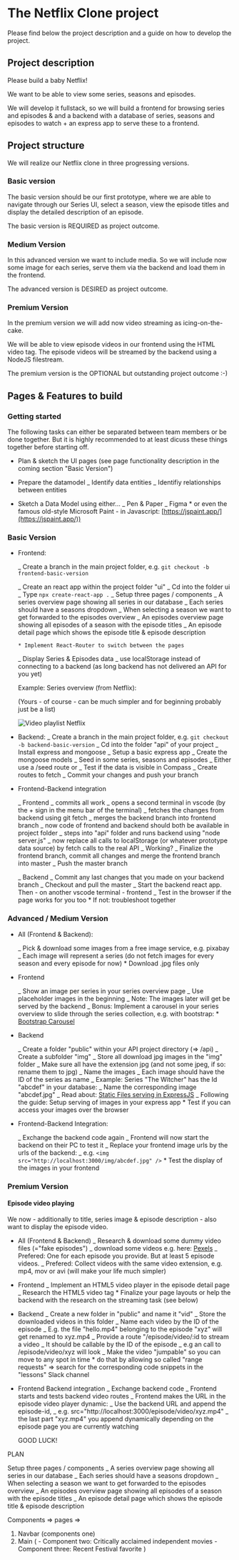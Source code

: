 # The Netflix Clone project

Please find below the project description and a guide on how to develop the project.

## Project description

Please build a baby Netflix!

We want to be able to view some series, seasons and episodes.

We will develop it fullstack, so we will build a frontend for browsing series and episodes & and a backend with a database of series, seasons and episodes to watch + an express app to serve these to a frontend.

## Project structure

We will realize our Netflix clone in three progressing versions.

### Basic version

The basic version should be our first prototype, where we are able to navigate through our Series UI, select a season, view the episode titles and display the detailed description of an episode.

The basic version is REQUIRED as project outcome.

### Medium Version

In this advanced version we want to include media. So we will include now some image for each series, serve them via the backend and load them in the frontend.

The advanced version is DESIRED as project outcome.

### Premium Version

In the premium version we will add now video streaming as icing-on-the-cake.

We will be able to view episode videos in our frontend using the HTML video tag. The episode videos will be streamed by the backend using a NodeJS filestream.

The premium version is the OPTIONAL but outstanding project outcome :-)

## Pages & Features to build

### Getting started

The following tasks can either be separated between team members or be done together. But it is highly recommended to at least dicuss these things together before starting off.

- Plan & sketch the UI pages (see page functionality description in the coming section "Basic Version")

- Prepare the datamodel
  _ Identify data entities
  _ Identifiy relationships between entities

- Sketch a Data Model using either...
  _ Pen & Paper
  _ Figma \* or even the famous old-style Microsoft Paint - in Javascript: [https://jspaint.app/](https://jspaint.app/))

### Basic Version

- Frontend:

  \_ Create a branch in the main project folder, e.g. `git checkout -b frontend-basic-version`

  _ Create an react app within the project folder "ui"
  _ Cd into the folder ui
  \_ Type `npx create-react-app .`
  _ Setup three pages / components
  _ A series overview page showing all series in our database
  _ Each series should have a seasons dropdown
  _ When selecting a season we want to get forwarded to the episodes overview
  _ An episodes overview page showing all episodes of a season with the episode titles
  _ An episode detail page which shows the episode title & episode description

      * Implement React-Router to switch between the pages

  _ Display Series & Episodes data
  _ use localStorage instead of connecting to a backend (as long backend has not delivered an API for you yet)

  Example: Series overview (from Netflix):

  (Yours - of course - can be much simpler and for beginning probably just be a list)

  ![Video playlist Netflix](https://miro.medium.com/max/1980/0*dg93Y74EKQD50dC-)

- Backend:
  _ Create a branch in the main project folder, e.g. `git checkout -b backend-basic-version`
  _ Cd into the folder "api" of your project
  _ Install express and mongoose
  _ Setup a basic express app
  _ Create the mongoose models
  _ Seed in some series, seasons and episodes
  _ Either use a /seed route or
  _ Test if the data is visible in Compass
  _ Create routes to fetch
  _ Commit your changes and push your branch

- Frontend-Backend integration

  _ Frontend
  _ commits all work
  _ opens a second terminal in vscode (by the + sign in the menu bar of the terminal)
  _ fetches the changes from backend using git fetch
  _ merges the backend branch into frontend branch
  _ now code of frontend and backend should both be available in project folder
  _ steps into "api" folder and runs backend using "node server.js"
  _ now replace all calls to localStorage (or whatever prototype data source) by fetch calls to the real API
  _ Working?
  _ Finalize the frontend branch, commit all changes and merge the frontend branch into master
  \_ Push the master branch

  _ Backend
  _ Commit any last changes that you made on your backend branch
  _ Checkout and pull the master
  _ Start the backend react app. Then - on another vscode terminal - frontend
  \_ Test in the browser if the page works for you too \* If not: troubleshoot together

### Advanced / Medium Version

- All (Frontend & Backend):

  _ Pick & download some images from a free image service, e.g. pixabay
  _ Each image will represent a series (do not fetch images for every season and every episode for now) \* Download .jpg files only

- Frontend

  _ Show an image per series in your series overview page
  _ Use placeholder images in the beginning
  _ Note: The images later will get be served by the backend
  _ Bonus: Implement a carousel in your series overview to slide through the series collection, e.g. with bootstrap: \* [Bootstrap Carousel](https://www.w3schools.com/bootstrap/bootstrap_carousel.asp)

- Backend

  _ Create a folder "public" within your API project directory (=> /api)
  _ Create a subfolder "img"
  _ Store all download jpg images in the "img" folder
  _ Make sure all have the extension jpg (and not some jpeg, if so: rename them to jpg)
  _ Name the images
  _ Each image should have the ID of the series as name
  _ Example: Series "The Witcher" has the Id "abcdef" in your database:
  _ Name the corresponding image "abcdef.jpg"
  _ Read about: [Static Files serving in ExpressJS](https://expressjs.com/en/starter/static-files.html)
  _ Following the guide: Setup serving of images in your express app \* Test if you can access your images over the browser

- Frontend-Backend Integration:

  _ Exchange the backend code again
  _ Frontend will now start the backend on their PC to test it
  _ Replace your frontend image urls by the urls of the backend:
  _ e.g. `<img src="http://localhost:3000/img/abcdef.jpg" />` \* Test the display of the images in your frontend

### Premium Version

#### Episode video playing

We now - additionally to title, series image & episode description - also want to display the episode video.

- All (Frontend & Backend)
  _ Research & download some dummy video files (="fake episodes")
  _ download some videos e.g. here: [Pexels](https://www.pexels.com/videos/)
  _ Prefered: One for each episode you provide. But at least 5 episode videos.
  _ Prefered: Collect videos with the same video extension, e.g. mp4, mov or avi (will make your life much simpler)

- Frontend
  _ Implement an HTML5 video player in the episode detail page
  _ Research the HTML5 video tag \* Finalize your page layouts or help the backend with the research on the streaming task (see below)

- Backend
  _ Create a new folder in "public" and name it "vid"
  _ Store the downloaded videos in this folder
  _ Name each video by the ID of the episode
  _ E.g. the file "hello.mp4" belonging to the episode "xyz" will get renamed to xyz.mp4
  _ Provide a route "/episode/video/:id to stream a video
  _ It should be callable by the ID of the episode
  _ e.g an call to /episode/video/xyz will look
  _ Make the video "jumpable" so you can move to any spot in time \* do that by allowing so called "range requests" => search for the corresponding code snippets in the "lessons" Slack channel

- Frontend Backend integration
  _ Exchange backend code
  _ Frontend starts and tests backend video routes
  _ Frontend makes the URL in the episode video player dynamic:
  _ Use the backend URL and append the episode-id,
  _ e.g. src="http://localhost:3000/episode/video/xyz.mp4"
  _ the last part "xyz.mp4" you append dynamically depending on the episode page you are currently watching

  GOOD LUCK!

PLAN

Setup three pages / components
_ A series overview page showing all series in our database
_ Each series should have a seasons dropdown
_ When selecting a season we want to get forwarded to the episodes overview
_ An episodes overview page showing all episodes of a season with the episode titles
\_ An episode detail page which shows the episode title & episode description

Components => pages =>

1. Navbar (components one)
2. Main ( - Component two: Critically acclaimed independent movies - Component three: Recent Festival favorite )
